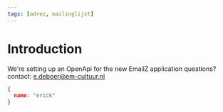 ```yaml
---
tags: [adrez, mailinglijst]
---
```


# Introduction

We're setting up an OpenApi for the new EmailZ application
questions? contact: e.deboer@em-cultuur.nl
```json
{
  name: "erick"
}
```